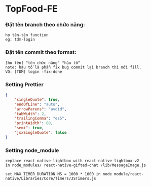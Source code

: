 # TopFood-FE

### Đặt tên branch theo chức năng:

```
họ tên-tên function
eg: tdm-login
```

### Đặt tên commit theo format:

```
[họ tên] "tên chức năng" "hậu tố"
note: hậu tố là phần fix bug commit lại branch thì mới fill.
VD: [TDM] login -fix-done
```

### Setting Prettier
```json
{
    "singleQuote": true,
    "endOfLine": "auto",
    "arrowParens": "avoid",
    "tabWidth": 2,
    "trailingComma": "es5",
    "printWidth": 80,
    "semi": true,
    "jsxSingleQuote": false
}
```
### Setting node_module
```
replace react-native-lightbox with react-native-lightbox-v2
in node_modules/ react-native-gifted-chat /lib/MessageImage.js
```

```
set MAX_TIMER_DURATION_MS = 1000 * 1000 in node module/react-native/Libraries/Core/Timers/JSTimers.js
```
